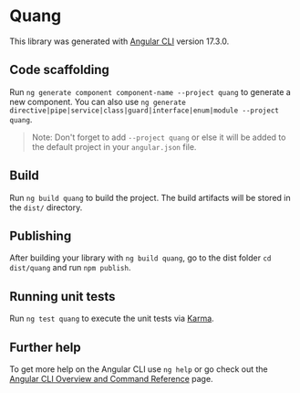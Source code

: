 # Quang

This library was generated with [Angular CLI](https://github.com/angular/angular-cli) version 17.3.0.

## Code scaffolding

Run `ng generate component component-name --project quang` to generate a new component. You can also use `ng generate directive|pipe|service|class|guard|interface|enum|module --project quang`.
> Note: Don't forget to add `--project quang` or else it will be added to the default project in your `angular.json` file. 

## Build

Run `ng build quang` to build the project. The build artifacts will be stored in the `dist/` directory.

## Publishing

After building your library with `ng build quang`, go to the dist folder `cd dist/quang` and run `npm publish`.

## Running unit tests

Run `ng test quang` to execute the unit tests via [Karma](https://karma-runner.github.io).

## Further help

To get more help on the Angular CLI use `ng help` or go check out the [Angular CLI Overview and Command Reference](https://angular.io/cli) page.
